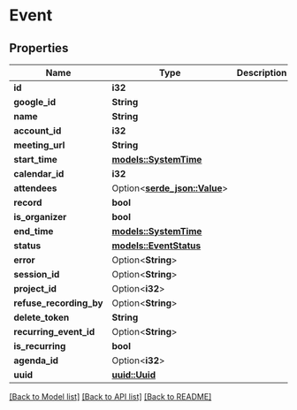 # Event

## Properties

Name | Type | Description | Notes
------------ | ------------- | ------------- | -------------
**id** | **i32** |  | 
**google_id** | **String** |  | 
**name** | **String** |  | 
**account_id** | **i32** |  | 
**meeting_url** | **String** |  | 
**start_time** | [**models::SystemTime**](SystemTime.md) |  | 
**calendar_id** | **i32** |  | 
**attendees** | Option<[**serde_json::Value**](.md)> |  | 
**record** | **bool** |  | 
**is_organizer** | **bool** |  | 
**end_time** | [**models::SystemTime**](SystemTime.md) |  | 
**status** | [**models::EventStatus**](EventStatus.md) |  | 
**error** | Option<**String**> |  | [optional]
**session_id** | Option<**String**> |  | [optional]
**project_id** | Option<**i32**> |  | [optional]
**refuse_recording_by** | Option<**String**> |  | [optional]
**delete_token** | **String** |  | 
**recurring_event_id** | Option<**String**> |  | [optional]
**is_recurring** | **bool** |  | 
**agenda_id** | Option<**i32**> |  | [optional]
**uuid** | [**uuid::Uuid**](uuid::Uuid.md) |  | 

[[Back to Model list]](../README.md#documentation-for-models) [[Back to API list]](../README.md#documentation-for-api-endpoints) [[Back to README]](../README.md)


